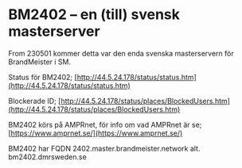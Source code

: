 # BM2402 – en (till) svensk masterserver

From 230501 kommer detta var den enda svenska masterservern för BrandMeister i SM.

Status för BM2402; [http://44.5.24.178/status/status.htm](http://44.5.24.178/status/status.htm)

Blockerade ID; [http://44.5.24.178/status/places/BlockedUsers.htm](http://44.5.24.178/status/places/BlockedUsers.htm)

BM2402 körs på AMPRnet, för info om vad AMPRnet är se; [https://www.amprnet.se/](https://www.amprnet.se/)

BM2402 har FQDN 2402.master.brandmeister.network alt. bm2402.dmrsweden.se
